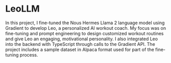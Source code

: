 # LeoLLM
In this project, I fine-tuned the Nous Hermes Llama 2 language model using Gradient to develop Leo, a personalized AI workout coach. My focus was on fine-tuning and prompt engineering to design customized workout routines and give Leo an engaging, motivational personality. I also integrated Leo into the backend with TypeScript through calls to the Gradient API. The project includes a sample dataset in Alpaca format used for part of the fine-tuning process.
